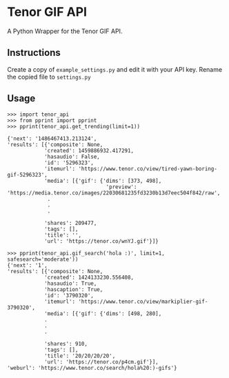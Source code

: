 # Tenor GIF API

A Python Wrapper for the Tenor GIF API.


## Instructions

Create a copy of `example_settings.py` and edit it with your API key. Rename the copied file to `settings.py`

## Usage

    >>> import tenor_api
    >>> from pprint import pprint
    >>> pprint(tenor_api.get_trending(limit=1))

    {'next': '1486467413.213124',
    'results': [{'composite': None,
                'created': 1459886932.417291,
                'hasaudio': False,
                'id': '5296323',
                'itemurl': 'https://www.tenor.co/view/tired-yawn-boring-gif-5296323',
                'media': [{'gif': {'dims': [373, 498],
                                    'preview': 'https://media.tenor.co/images/22030681235fd3230b13d7eec504f842/raw',
                 .
                 .
                 .
                 
                'shares': 209477,
                'tags': [],
                'title': '',
                'url': 'https://tenor.co/wnYJ.gif'}]}

    >>> pprint(tenor_api.gif_search('hola :)', limit=1, safesearch='moderate'))
    {'next': '1',
    'results': [{'composite': None,
                'created': 1424133230.556408,
                'hasaudio': True,
                'hascaption': True,
                'id': '3790320',
                'itemurl': 'https://www.tenor.co/view/markiplier-gif-3790320',
                'media': [{'gif': {'dims': [498, 280],
                .
                .
                .

                'shares': 910,
                'tags': [],
                'title': '20/20/20/20',
                'url': 'https://tenor.co/p4cm.gif'}],
    'weburl': 'https://www.tenor.co/search/hola%20:)-gifs'}